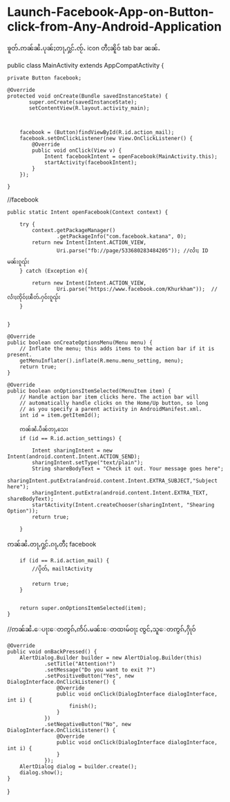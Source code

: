 # Launch-Facebook-App-on-Button-click-from-Any-Android-Application

ၶူတ်ႉဢၼ်ၼႆႉပုၼ်ႈတႃႇႁွင်ႉၸႂ်ႉ icon တီႈၼိူဝ် tab bar ၼၼ်ႉ  

public class MainActivity extends AppCompatActivity {

    
    private Button facebook;

    @Override
    protected void onCreate(Bundle savedInstanceState) {
           super.onCreate(savedInstanceState);
           setContentView(R.layout.activity_main);

     

        facebook = (Button)findViewById(R.id.action_mail);
        facebook.setOnClickListener(new View.OnClickListener() {
            @Override
            public void onClick(View v) {
                Intent facebookIntent = openFacebook(MainActivity.this);
                startActivity(facebookIntent);
            }
        });

    }


//facebook

    public static Intent openFacebook(Context context) {

        try {
            context.getPackageManager()
                    .getPackageInfo("com.facebook.katana", 0);
            return new Intent(Intent.ACTION_VIEW,
                    Uri.parse("fb://page/533680283484205")); //လႆၢႈ ID မၼ်းၵူၺ်း
        } catch (Exception e){

            return new Intent(Intent.ACTION_VIEW,
                    Uri.parse("https://www.facebook.com/Khurkham"));  //လႆၢႈၸိုဝ်ႈၽဵတ်ႉႁဝ်းၵူၺ်း
        }


    }

    @Override
    public boolean onCreateOptionsMenu(Menu menu) {
        // Inflate the menu; this adds items to the action bar if it is present.
        getMenuInflater().inflate(R.menu.menu_setting, menu);
        return true;
    }

    @Override
    public boolean onOptionsItemSelected(MenuItem item) {
        // Handle action bar item clicks here. The action bar will
        // automatically handle clicks on the Home/Up button, so long
        // as you specify a parent activity in AndroidManifest.xml.
        int id = item.getItemId();
        
        ဢၼ်ၼႆႉပဵၼ်တႃႇသေး
        if (id == R.id.action_settings) {

            Intent sharingIntent = new Intent(android.content.Intent.ACTION_SEND);
            sharingIntent.setType("text/plain");
            String shareBodyText = "Check it out. Your message goes here";
            sharingIntent.putExtra(android.content.Intent.EXTRA_SUBJECT,"Subject here");
            sharingIntent.putExtra(android.content.Intent.EXTRA_TEXT, shareBodyText);
            startActivity(Intent.createChooser(sharingIntent, "Shearing Option"));
            return true;

        }
        
ဢၼ်ၼႆႉတႃႇႁွင်ႉၵႃႇတီႈ facebook

        if (id == R.id.action_mail) {
            //ပိုတ်ႇ mailtActivity

            return true;
        }

       
        return super.onOptionsItemSelected(item);
    }

  


//ဢၼ်ၼႆႉေပႃးေတဢွၵ်ႇဢႅပ်ႉမၼ်းေတထၢမ်ဝႃႈ ၸွင်ႇသူေတဢွၵ်ႇႁိုဝ်

    @Override
    public void onBackPressed() {
        AlertDialog.Builder builder = new AlertDialog.Builder(this)
                .setTitle("Attention!")
                .setMessage("Do you want to exit ?")
                .setPositiveButton("Yes", new DialogInterface.OnClickListener() {
                    @Override
                    public void onClick(DialogInterface dialogInterface, int i) {
                        finish();
                    }
                })
                .setNegativeButton("No", new DialogInterface.OnClickListener() {
                    @Override
                    public void onClick(DialogInterface dialogInterface, int i) {
                    }
                });
        AlertDialog dialog = builder.create();
        dialog.show();
    }




}
